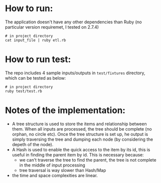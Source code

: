 How to run:
==========
The application doesn't have any other dependencies than Ruby (no particular version requiremet, I tested on 2.7.4)
```
# in project directory
cat input_file | ruby etl.rb
```

How to run test:
================
The repo includes 4 sample inputs/outputs in `test/fixtures` directory, which can be tested as below:
```
# in project directory
ruby test/test.rb
```

Notes of the implementation:
============================
- A tree structure is used to store the items and relationship between them. When all inputs are processed, the tree should be complete (no orphan, no circle etc). Once the tree structure is set up, he output is simply traversing the tree and dumping each node (by considering the depeth of the node).
- A Hash is used to enable the quick access to the item by its id, this is useful in finding the parent item by id. This is necessary because:
  - we can't traverse the tree to find the parent, the tree is not complete in the middle of input processing
  - tree traversal is way slower than Hash/Map
- the time and space complexities are linear.
